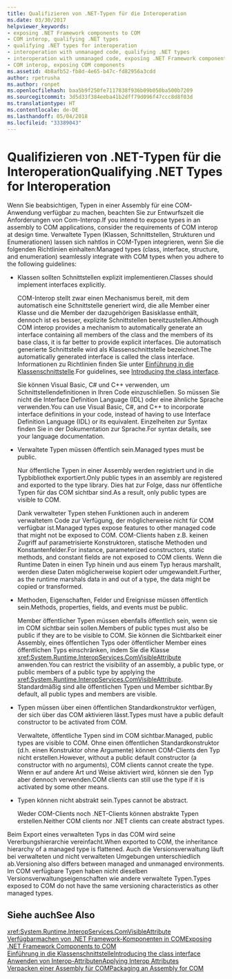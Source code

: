 ```yaml
---
title: Qualifizieren von .NET-Typen für die Interoperation
ms.date: 03/30/2017
helpviewer_keywords:
- exposing .NET Framework components to COM
- COM interop, qualifying .NET types
- qualifying .NET types for interoperation
- interoperation with unmanaged code, qualifying .NET types
- interoperation with unmanaged code, exposing .NET Framework components
- COM interop, exposing COM components
ms.assetid: 4b8afb52-fb8d-4e65-b47c-fd82956a3cdd
author: rpetrusha
ms.author: ronpet
ms.openlocfilehash: baa5b9f250fe7117838f936b09b050ba500b7209
ms.sourcegitcommit: 3d5d33f384eeba41b2dff79d096f47ccc8d8f03d
ms.translationtype: HT
ms.contentlocale: de-DE
ms.lasthandoff: 05/04/2018
ms.locfileid: "33389043"
---
```

# <a name="qualifying-net-types-for-interoperation"></a><span data-ttu-id="38ba9-102">Qualifizieren von .NET-Typen für die Interoperation</span><span class="sxs-lookup"><span data-stu-id="38ba9-102">Qualifying .NET Types for Interoperation</span></span>
<span data-ttu-id="38ba9-103">Wenn Sie beabsichtigen, Typen in einer Assembly für eine COM-Anwendung verfügbar zu machen, beachten Sie zur Entwurfszeit die Anforderungen von Com-Interop.</span><span class="sxs-lookup"><span data-stu-id="38ba9-103">If you intend to expose types in an assembly to COM applications, consider the requirements of COM interop at design time.</span></span> <span data-ttu-id="38ba9-104">Verwaltete Typen (Klassen, Schnittstellen, Strukturen und Enumerationen) lassen sich nahtlos in COM-Typen integrieren, wenn Sie die folgenden Richtlinien einhalten:</span><span class="sxs-lookup"><span data-stu-id="38ba9-104">Managed types (class, interface, structure, and enumeration) seamlessly integrate with COM types when you adhere to the following guidelines:</span></span>  
  
-   <span data-ttu-id="38ba9-105">Klassen sollten Schnittstellen explizit implementieren.</span><span class="sxs-lookup"><span data-stu-id="38ba9-105">Classes should implement interfaces explicitly.</span></span>  
  
     <span data-ttu-id="38ba9-106">COM-Interop stellt zwar einen Mechanismus bereit, mit dem automatisch eine Schnittstelle generiert wird, die alle Member einer Klasse und die Member der dazugehörigen Basisklasse enthält, dennoch ist es besser, explizite Schnittstellen bereitzustellen.</span><span class="sxs-lookup"><span data-stu-id="38ba9-106">Although COM interop provides a mechanism to automatically generate an interface containing all members of the class and the members of its base class, it is far better to provide explicit interfaces.</span></span> <span data-ttu-id="38ba9-107">Die automatisch generierte Schnittstelle wird als Klassenschnittstelle bezeichnet.</span><span class="sxs-lookup"><span data-stu-id="38ba9-107">The automatically generated interface is called the class interface.</span></span> <span data-ttu-id="38ba9-108">Informationen zu Richtlinien finden Sie unter [Einführung in die Klassenschnittstelle](com-callable-wrapper.md#introducing-the-class-interface).</span><span class="sxs-lookup"><span data-stu-id="38ba9-108">For guidelines, see [Introducing the class interface](com-callable-wrapper.md#introducing-the-class-interface).</span></span>  
  
     <span data-ttu-id="38ba9-109">Sie können Visual Basic, C# und C++ verwenden, um Schnittstellendefinitionen in Ihren Code einzuschließen. So müssen Sie nicht die Interface Definition Language (IDL) oder eine ähnliche Sprache verwenden.</span><span class="sxs-lookup"><span data-stu-id="38ba9-109">You can use Visual Basic, C#, and C++ to incorporate interface definitions in your code, instead of having to use Interface Definition Language (IDL) or its equivalent.</span></span> <span data-ttu-id="38ba9-110">Einzelheiten zur Syntax finden Sie in der Dokumentation zur Sprache.</span><span class="sxs-lookup"><span data-stu-id="38ba9-110">For syntax details, see your language documentation.</span></span>  
  
-   <span data-ttu-id="38ba9-111">Verwaltete Typen müssen öffentlich sein.</span><span class="sxs-lookup"><span data-stu-id="38ba9-111">Managed types must be public.</span></span>  
  
     <span data-ttu-id="38ba9-112">Nur öffentliche Typen in einer Assembly werden registriert und in die Typbibliothek exportiert.</span><span class="sxs-lookup"><span data-stu-id="38ba9-112">Only public types in an assembly are registered and exported to the type library.</span></span> <span data-ttu-id="38ba9-113">Dies hat zur Folge, dass nur öffentliche Typen für das COM sichtbar sind.</span><span class="sxs-lookup"><span data-stu-id="38ba9-113">As a result, only public types are visible to COM.</span></span>  
  
     <span data-ttu-id="38ba9-114">Dank verwalteter Typen stehen Funktionen auch in anderem verwaltetem Code zur Verfügung, der möglicherweise nicht für COM verfügbar ist.</span><span class="sxs-lookup"><span data-stu-id="38ba9-114">Managed types expose features to other managed code that might not be exposed to COM.</span></span> <span data-ttu-id="38ba9-115">COM-Clients haben z.B. keinen Zugriff auf parametrisierte Konstruktoren, statische Methoden und Konstantenfelder.</span><span class="sxs-lookup"><span data-stu-id="38ba9-115">For instance, parameterized constructors, static methods, and constant fields are not exposed to COM clients.</span></span> <span data-ttu-id="38ba9-116">Wenn die Runtime Daten in einen Typ hinein und aus einem Typ heraus marshallt, werden diese Daten möglicherweise kopiert oder umgewandelt.</span><span class="sxs-lookup"><span data-stu-id="38ba9-116">Further, as the runtime marshals data in and out of a type, the data might be copied or transformed.</span></span>  
  
-   <span data-ttu-id="38ba9-117">Methoden, Eigenschaften, Felder und Ereignisse müssen öffentlich sein.</span><span class="sxs-lookup"><span data-stu-id="38ba9-117">Methods, properties, fields, and events must be public.</span></span>  
  
     <span data-ttu-id="38ba9-118">Member öffentlicher Typen müssen ebenfalls öffentlich sein, wenn sie im COM sichtbar sein sollen.</span><span class="sxs-lookup"><span data-stu-id="38ba9-118">Members of public types must also be public if they are to be visible to COM.</span></span> <span data-ttu-id="38ba9-119">Sie können die Sichtbarkeit einer Assembly, eines öffentlichen Typs oder öffentlicher Member eines öffentlichen Typs einschränken, indem Sie die Klasse <xref:System.Runtime.InteropServices.ComVisibleAttribute> anwenden.</span><span class="sxs-lookup"><span data-stu-id="38ba9-119">You can restrict the visibility of an assembly, a public type, or public members of a public type by applying the <xref:System.Runtime.InteropServices.ComVisibleAttribute>.</span></span> <span data-ttu-id="38ba9-120">Standardmäßig sind alle öffentlichen Typen und Member sichtbar.</span><span class="sxs-lookup"><span data-stu-id="38ba9-120">By default, all public types and members are visible.</span></span>  
  
-   <span data-ttu-id="38ba9-121">Typen müssen über einen öffentlichen Standardkonstruktor verfügen, der sich über das COM aktivieren lässt.</span><span class="sxs-lookup"><span data-stu-id="38ba9-121">Types must have a public default constructor to be activated from COM.</span></span>  
  
     <span data-ttu-id="38ba9-122">Verwaltete, öffentliche Typen sind im COM sichtbar.</span><span class="sxs-lookup"><span data-stu-id="38ba9-122">Managed, public types are visible to COM.</span></span> <span data-ttu-id="38ba9-123">Ohne einen öffentlichen Standardkonstruktor (d.h. einen Konstruktor ohne Argumente) können COM-Clients den Typ nicht erstellen.</span><span class="sxs-lookup"><span data-stu-id="38ba9-123">However, without a public default constructor (a constructor with no arguments), COM clients cannot create the type.</span></span> <span data-ttu-id="38ba9-124">Wenn er auf andere Art und Weise aktiviert wird, können sie den Typ aber dennoch verwenden.</span><span class="sxs-lookup"><span data-stu-id="38ba9-124">COM clients can still use the type if it is activated by some other means.</span></span>  
  
-   <span data-ttu-id="38ba9-125">Typen können nicht abstrakt sein.</span><span class="sxs-lookup"><span data-stu-id="38ba9-125">Types cannot be abstract.</span></span>  
  
     <span data-ttu-id="38ba9-126">Weder COM-Clients noch .NET-Clients können abstrakte Typen erstellen.</span><span class="sxs-lookup"><span data-stu-id="38ba9-126">Neither COM clients nor .NET clients can create abstract types.</span></span>  
  
 <span data-ttu-id="38ba9-127">Beim Export eines verwalteten Typs in das COM wird seine Vererbungshierarchie vereinfacht.</span><span class="sxs-lookup"><span data-stu-id="38ba9-127">When exported to COM, the inheritance hierarchy of a managed type is flattened.</span></span> <span data-ttu-id="38ba9-128">Auch die Versionsverwaltung läuft bei verwalteten und nicht verwalteten Umgebungen unterschiedlich ab.</span><span class="sxs-lookup"><span data-stu-id="38ba9-128">Versioning also differs between managed and unmanaged environments.</span></span> <span data-ttu-id="38ba9-129">Im COM verfügbare Typen haben nicht dieselben Versionsverwaltungseigenschaften wie andere verwaltete Typen.</span><span class="sxs-lookup"><span data-stu-id="38ba9-129">Types exposed to COM do not have the same versioning characteristics as other managed types.</span></span>  
  
## <a name="see-also"></a><span data-ttu-id="38ba9-130">Siehe auch</span><span class="sxs-lookup"><span data-stu-id="38ba9-130">See Also</span></span>  
 <xref:System.Runtime.InteropServices.ComVisibleAttribute>  
 [<span data-ttu-id="38ba9-131">Verfügbarmachen von .NET Framework-Komponenten in COM</span><span class="sxs-lookup"><span data-stu-id="38ba9-131">Exposing .NET Framework Components to COM</span></span>](../../../docs/framework/interop/exposing-dotnet-components-to-com.md)  
 [<span data-ttu-id="38ba9-132">Einführung in die Klassenschnittstelle</span><span class="sxs-lookup"><span data-stu-id="38ba9-132">Introducing the class interface</span></span>](com-callable-wrapper.md#introducing-the-class-interface)  
 [<span data-ttu-id="38ba9-133">Anwenden von Interop-Attributen</span><span class="sxs-lookup"><span data-stu-id="38ba9-133">Applying Interop Attributes</span></span>](../../../docs/framework/interop/applying-interop-attributes.md)  
 [<span data-ttu-id="38ba9-134">Verpacken einer Assembly für COM</span><span class="sxs-lookup"><span data-stu-id="38ba9-134">Packaging an Assembly for COM</span></span>](../../../docs/framework/interop/packaging-an-assembly-for-com.md)
